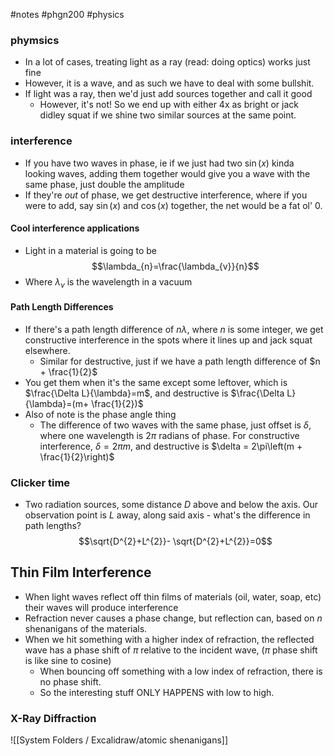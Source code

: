 #notes #phgn200 #physics

### phymsics
- In a lot of cases, treating light as a ray (read: doing optics) works just fine
- However, it is a wave, and as such we have to deal with some bullshit.
- If light was a ray, then we'd just add sources together and call it good
	- However, it's not! So we end up with either 4x as bright or jack didley squat if we shine two similar sources at the same point. 

### interference
- If you have two waves in phase, ie if we just had two $\sin(x)$ kinda looking waves, adding them together would give you a wave with the same phase, just double the amplitude
- If they're *out* of phase, we get destructive interference, where if you were to add, say $\sin(x)$ and $\cos(x)$ together, the net would be a fat ol' 0.

#### Cool interference applications
- Light in a material is going to be $$\lambda_{n}=\frac{\lambda_{v}}{n}$$
- Where $\lambda_{v}$ is the wavelength in a vacuum
#### Path Length Differences
- If there's a path length difference of $n\lambda$, where $n$ is some integer, we get constructive interference in the spots where it lines up and jack squat elsewhere.
	- Similar for destructive, just if we have a path length difference of $n + \frac{1}{2}$ 
- You get them when it's the same except some leftover, which is $\frac{\Delta L}{\lambda}=m$, and destructive is $\frac{\Delta L}{\lambda}=(m+ \frac{1}{2})$
- Also of note is the phase angle thing
	- The difference of  two waves with the same phase, just offset is $\delta$, where one wavelength is $2\pi$ radians of phase. For constructive interference, $\delta=2\pi m$, and destructive is $\delta = 2\pi\left(m + \frac{1}{2}\right)$ 

### Clicker time
- Two radiation sources, some distance $D$ above and below the axis. Our observation point is $L$ away, along said axis - what's the difference in path lengths?
$$\sqrt{D^{2}+L^{2}}- \sqrt{D^{2}+L^{2}}=0$$
## Thin Film Interference
- When light waves reflect off thin films of materials (oil, water, soap, etc) their waves will produce interference
- Refraction never causes a phase change, but reflection can, based on $n$ shenanigans of the materials.
- When we hit something with a higher index of refraction, the reflected wave has a phase shift of $\pi$ relative to the incident wave, ($\pi$ phase shift is like sine to cosine)
	- When bouncing off something with a low index of refraction, there is no phase shift.
	- So the interesting stuff ONLY HAPPENS with low to high.


### X-Ray Diffraction
![[System Folders / Excalidraw/atomic shenanigans]]